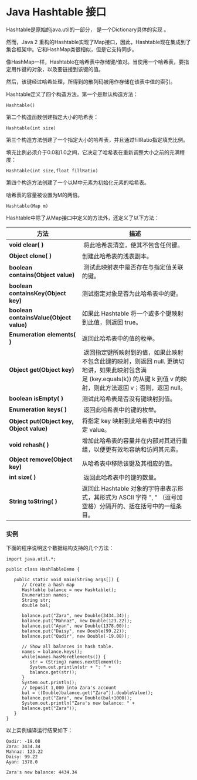 
# Java Hashtable 接口

Hashtable是原始的java.util的一部分， 是一个Dictionary具体的实现 。

然而，Java 2 重构的Hashtable实现了Map接口，因此，Hashtable现在集成到了集合框架中。它和HashMap类很相似，但是它支持同步。

像HashMap一样，Hashtable在哈希表中存储键/值对。当使用一个哈希表，要指定用作键的对象，以及要链接到该键的值。

然后，该键经过哈希处理，所得到的散列码被用作存储在该表中值的索引。

Hashtable定义了四个构造方法。第一个是默认构造方法：

```
Hashtable()

```

第二个构造函数创建指定大小的哈希表：

```
Hashtable(int size)

```

第三个构造方法创建了一个指定大小的哈希表，并且通过fillRatio指定填充比例。

填充比例必须介于0.0和1.0之间，它决定了哈希表在重新调整大小之前的充满程度：

```
Hashtable(int size,float fillRatio)

```

第四个构造方法创建了一个以M中元素为初始化元素的哈希表。

哈希表的容量被设置为M的两倍。

```
Hashtable(Map m)

```

Hashtable中除了从Map接口中定义的方法外，还定义了以下方法：

| **方法** | **描述** |
| --- | --- |
| **void clear( )** |  将此哈希表清空，使其不包含任何键。 |
| **Object clone( )** | 创建此哈希表的浅表副本。 |
| **boolean contains(Object value)** |  测试此映射表中是否存在与指定值关联的键。 |
| **boolean containsKey(Object key)** | 测试指定对象是否为此哈希表中的键。 |
| **boolean containsValue(Object value)** | 如果此 Hashtable 将一个或多个键映射到此值，则返回 true。 |
| **Enumeration elements( )** | 返回此哈希表中的值的枚举。 |
| **Object get(Object key)** |  返回指定键所映射到的值，如果此映射不包含此键的映射，则返回 null. 更确切地讲，如果此映射包含满足 (key.equals(k)) 的从键 k 到值 v 的映射，则此方法返回 v；否则，返回 null。 |
| **boolean isEmpty( )** | 测试此哈希表是否没有键映射到值。 |
| **Enumeration keys( )** |  返回此哈希表中的键的枚举。 |
| **Object put(Object key, Object value)** | 将指定 key 映射到此哈希表中的指定 value。 |
| **void rehash( )** | 增加此哈希表的容量并在内部对其进行重组，以便更有效地容纳和访问其元素。 |
| **Object remove(Object key)** | 从哈希表中移除该键及其相应的值。 |
| **int size( )** |  返回此哈希表中的键的数量。 |
| **String toString( )** | 返回此 Hashtable 对象的字符串表示形式，其形式为 ASCII 字符 ", " （逗号加空格）分隔开的、括在括号中的一组条目。 |

### 实例

下面的程序说明这个数据结构支持的几个方法：

```
import java.util.*;

public class HashTableDemo {

   public static void main(String args[]) {
      // Create a hash map
      Hashtable balance = new Hashtable();
      Enumeration names;
      String str;
      double bal;

      balance.put("Zara", new Double(3434.34));
      balance.put("Mahnaz", new Double(123.22));
      balance.put("Ayan", new Double(1378.00));
      balance.put("Daisy", new Double(99.22));
      balance.put("Qadir", new Double(-19.08));

      // Show all balances in hash table.
      names = balance.keys();
      while(names.hasMoreElements()) {
         str = (String) names.nextElement();
         System.out.println(str + ": " +
         balance.get(str));
      }
      System.out.println();
      // Deposit 1,000 into Zara's account
      bal = ((Double)balance.get("Zara")).doubleValue();
      balance.put("Zara", new Double(bal+1000));
      System.out.println("Zara's new balance: " +
      balance.get("Zara"));
   }
}

```

以上实例编译运行结果如下：

```
Qadir: -19.08
Zara: 3434.34
Mahnaz: 123.22
Daisy: 99.22
Ayan: 1378.0

Zara's new balance: 4434.34

```
